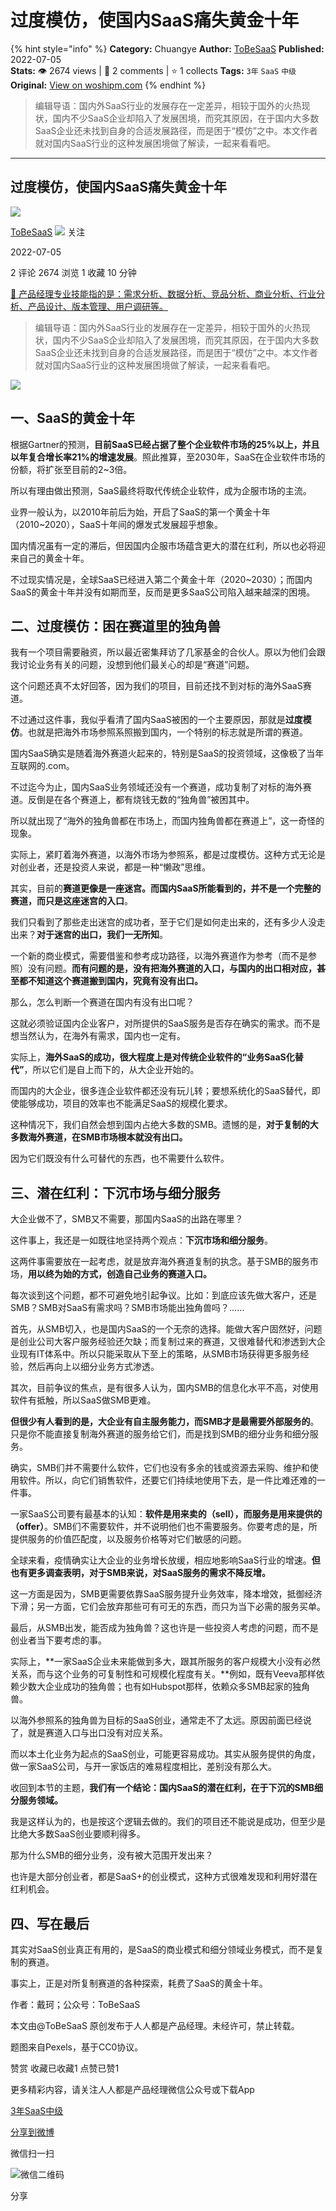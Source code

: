 # 过度模仿，使国内SaaS痛失黄金十年
{% hint style="info" %}
**Category:** Chuangye
**Author:** [ToBeSaaS](https://www.woshipm.com/u/1341134)
**Published:** 2022-07-05  
**Stats:** 👁️ 2674 views | 💬 2 comments | ⭐ 1 collects
**Tags:** `3年` `SaaS` `中级`
**Original:** [View on woshipm.com](https://www.woshipm.com/chuangye/5512481.html)
{% endhint %}
> 编辑导语：国内外SaaS行业的发展存在一定差异，相较于国外的火热现状，国内不少SaaS企业却陷入了发展困境，而究其原因，在于国内大多数SaaS企业还未找到自身的合适发展路径，而是困于“模仿”之中。本文作者就对国内SaaS行业的这种发展困境做了解读，一起来看看吧。

---

## 过度模仿，使国内SaaS痛失黄金十年

[![](https://static.qidianla.com/woshipm_def_head_1.jpg?imageView2/1/w/72/h/72/q/100)](https://www.woshipm.com/u/1341134)

[ToBeSaaS](https://www.woshipm.com/u/1341134) ![](https://static.woshipm.com/tag/1101_1@2x.png) 关注

2022-07-05

2 评论 2674 浏览 1 收藏 10 分钟

[🔗 产品经理专业技能指的是：需求分析、数据分析、竞品分析、商业分析、行业分析、产品设计、版本管理、用户调研等。](https://ke.qidianla.com/courses/90pm)

> 编辑导语：国内外SaaS行业的发展存在一定差异，相较于国外的火热现状，国内不少SaaS企业却陷入了发展困境，而究其原因，在于国内大多数SaaS企业还未找到自身的合适发展路径，而是困于“模仿”之中。本文作者就对国内SaaS行业的这种发展困境做了解读，一起来看看吧。

![](https://image.woshipm.com/wp-files/2022/07/RMYuWQyC4fvQBORlZklX.jpg)

## 一、SaaS的黄金十年

根据Gartner的预测，**目前SaaS已经占据了整个企业软件市场的25%以上，并且以年复合增长率21%的增速发展**。照此推算，至2030年，SaaS在企业软件市场的份额，将扩张至目前的2~3倍。

所以有理由做出预测，SaaS最终将取代传统企业软件，成为企服市场的主流。

业界一般认为，以2010年前后为始，开启了SaaS的第一个黄金十年（2010~2020），SaaS十年间的爆发式发展超乎想象。

国内情况虽有一定的滞后，但因国内企服市场蕴含更大的潜在红利，所以也必将迎来自己的黄金十年。

不过现实情况是，全球SaaS已经进入第二个黄金十年（2020~2030）；而国内SaaS的黄金十年并没有如期而至，反而是更多SaaS公司陷入越来越深的困境。

## 二、过度模仿：困在赛道里的独角兽

我有一个项目需要融资，所以最近密集拜访了几家基金的合伙人。原以为他们会跟我讨论业务有关的问题，没想到他们最关心的却是“赛道”问题。

这个问题还真不太好回答，因为我们的项目，目前还找不到对标的海外SaaS赛道。

不过通过这件事，我似乎看清了国内SaaS被困的一个主要原因，那就是**过度模仿**。也就是把海外市场参照系照搬到国内，一个特别的标志就是所谓的赛道。

国内SaaS确实是随着海外赛道火起来的，特别是SaaS的投资领域，这像极了当年互联网的.com。

不过迄今为止，国内SaaS业务领域还没有一个赛道，成功复制了对标的海外赛道。反倒是在各个赛道上，都有烧钱无数的“独角兽”被困其中。

所以就出现了“海外的独角兽都在市场上，而国内独角兽都在赛道上”，这一奇怪的现象。

实际上，紧盯着海外赛道，以海外市场为参照系，都是过度模仿。这种方式无论是对创业者，还是投资人来说，都是一种“懒政”思维。

其实，目前的**赛道更像是一座迷宫。而国内SaaS所能看到的，并不是一个完整的赛道，而只是这座迷宫的入口**。

我们只看到了那些走出迷宫的成功者，至于它们是如何走出来的，还有多少人没走出来？**对于迷宫的出口，我们一无所知**。

一个新的商业模式，需要借鉴和参考成功路径，以海外赛道作为参考（而不是参照）没有问题。**而有问题的是，没有把海外赛道的入口，与国内的出口相对应，甚至都不知道这个赛道搬到国内，究竟有没有出口。**

那么，怎么判断一个赛道在国内有没有出口呢？

这就必须验证国内企业客户，对所提供的SaaS服务是否存在确实的需求。而不是想当然认为，在海外有需求，国内也一定有。

实际上，**海外SaaS的成功，很大程度上是对传统企业软件的“业务SaaS化替代”**，所以它们是自上而下的，从大企业开始的。

而国内的大企业，很多连企业软件都还没有玩儿转；要想系统化的SaaS替代，即使能够成功，项目的效率也不能满足SaaS的规模化要求。

这种情况下，我们自然会想到国内占绝大多数的SMB。遗憾的是，**对于复制的大多数海外赛道，在SMB市场根本就没有出口。**

因为它们既没有什么可替代的东西，也不需要什么软件。

## 三、潜在红利：下沉市场与细分服务

大企业做不了，SMB又不需要，那国内SaaS的出路在哪里？

这件事上，我还是一如既往地坚持两个观点：**下沉市场和细分服务**。

这两件事需要放在一起考虑，就是放弃海外赛道复制的执念。基于SMB的服务市场，**用以终为始的方式，创造自己业务的赛道入口。**

每次谈到这个问题，都不可避免地引起争议。比如：到底应该先做大客户，还是SMB？SMB对SaaS有需求吗？SMB市场能出独角兽吗？……

首先，从SMB切入，也是国内SaaS的一个无奈的选择。能做大客户固然好，问题是创业公司大客户服务经验还欠缺；而复制过来的赛道，又很难替代和渗透到大企业现有IT体系中。所以只能采取从下至上的策略，从SMB市场获得更多服务经验，然后再向上以细分业务方式渗透。

其次，目前争议的焦点，是有很多人认为，国内SMB的信息化水平不高，对使用软件有抵触，所以SaaS做SMB更难。

**但很少有人看到的是，大企业有自主服务能力，而SMB才是最需要外部服务的**。只是你不能直接复制海外赛道的服务给它们，而是找到SMB的细分业务和细分服务。

确实，SMB们并不需要什么软件，它们也没有多余的钱或资源去采购、维护和使用软件。所以，向它们销售软件，还要它们持续地使用下去，是一件比难还难的一件事。

一家SaaS公司要有最基本的认知：**软件是用来卖的（sell），而服务是用来提供的（offer）**。SMB们不需要软件，并不说明他们也不需要服务。你要考虑的是，所提供服务的价值匹配度，以及服务价格等对它们敏感的问题。

全球来看，疫情确实让大企业的业务增长放缓，相应地影响SaaS行业的增速。**但也有更多调查表明，对于SMB来说，对SaaS服务的需求不降反增。**

这一方面是因为，SMB更需要依靠SaaS服务提升业务效率，降本增效，抵御经济下滑；另一方面，它们会放弃那些可有可无的东西，而只为当下必需的服务买单。

最后，从SMB出发，能否成为独角兽？这也许是一些投资人考虑的问题，而不是创业者当下要考虑的事。

实际上，**一家SaaS企业未来能做到多大，跟其所服务的客户规模大小没有必然关系，而与这个业务的可复制性和可规模化程度有关。**例如，既有Veeva那样依赖少数大企业成功的独角兽；也有如Hubspot那样，依赖众多SMB起家的独角兽。

以海外参照系的独角兽为目标的SaaS创业，通常走不了太远。原因前面已经说了，就是赛道入口与出口没有对应关系。

而以本土化业务为起点的SaaS创业，可能更容易成功。其实从服务提供的角度，做一家SaaS公司，与开一家饭店的难易程度相比，差别没有那么大。

收回到本节的主题，**我们有一个结论：国内SaaS的潜在红利，在于下沉的SMB细分服务领域。**

我是这样认为的，也是按这个逻辑去做的。我们的项目还不能说是成功，但至少是比绝大多数SaaS创业要顺利得多。

那为什么SMB的细分业务，没有被大范围开发出来？

也许是大部分创业者，都是SaaS+的创业模式，这种方式很难发现和利用好潜在红利机会。

## 四、写在最后

其实对SaaS创业真正有用的，是SaaS的商业模式和细分领域业务模式，而不是复制的赛道。

事实上，正是对所复制赛道的各种探索，耗费了SaaS的黄金十年。

作者：戴珂；公众号：ToBeSaaS

本文由@ToBeSaaS 原创发布于人人都是产品经理。未经许可，禁止转载。

题图来自Pexels，基于CC0协议。

赞赏 收藏已收藏1 点赞已赞1

更多精彩内容，请关注人人都是产品经理微信公众号或下载App

[3年](https://www.woshipm.com/tag/3%e5%b9%b4)[SaaS](https://www.woshipm.com/tag/saas)[中级](https://www.woshipm.com/tag/%e4%b8%ad%e7%ba%a7)

[分享到微博](https://service.weibo.com/share/share.php?appkey=2775287854&title=过度模仿，使国内SaaS痛失黄金十年&url=https://www.woshipm.com/chuangye/5512481.html&pic=https://image.woshipm.com/wp-files/2022/07/RMYuWQyC4fvQBORlZklX.jpg)

微信扫一扫

![微信二维码](https://api.pwmqr.com/qrcode/create/?url=https://www.woshipm.com/chuangye/5512481.html)

分享